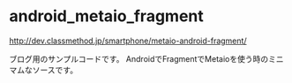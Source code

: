 android_metaio_fragment
=======================

http://dev.classmethod.jp/smartphone/metaio-android-fragment/
 
ブログ用のサンプルコードです。
AndroidでFragmentでMetaioを使う時のミニマムなソースです。

